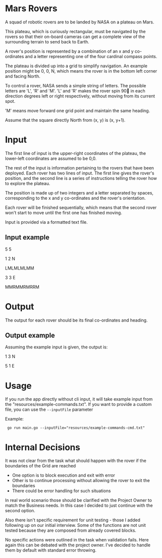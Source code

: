 # Mars Rovers
A squad of robotic rovers are to be landed by NASA on a plateau on Mars.

This plateau, which is curiously rectangular, must be navigated by the rovers so that their on-board cameras can get a complete view of the surrounding terrain to send back to Earth.

A rover's position is represented by a combination of an x and y co-ordinates and a letter representing one of the four cardinal compass points.

The plateau is divided up into a grid to simplify navigation. An example position might be 0, 0, N, which means the rover is in the bottom left corner and facing North.

To control a rover, NASA sends a simple string of letters. The possible letters are 'L', 'R' and 'M'. 'L' and 'R' makes the rover spin 90 in each direction degrees left or right respectively, without moving from its current spot.

'M' means move forward one grid point and maintain the same heading.

Assume that the square directly North from (x, y) is (x, y+1).

# Input

The first line of input is the upper-right coordinates of the plateau, the lower-left coordinates are assumed to be 0,0.

The rest of the input is information pertaining to the rovers that have been deployed. Each rover has two lines of input. The first line gives the rover's position, and the second line is a series of instructions telling the rover how to explore the plateau.

The position is made up of two integers and a letter separated by spaces, corresponding to the x and y co-ordinates and the rover's orientation.

Each rover will be finished sequentially, which means that the second rover won't start to move until the first one has finished moving.

Input is provided via a formatted text file.

## Input example

5 5

1 2 N

LMLMLMLMM

3 3 E

MMRMMRMRRM

# Output

The output for each rover should be its final co-ordinates and heading.

## Output example

Assuming the example input is given, the output is:

1 3 N

5 1 E


# Usage

If you run the app directly without cli input, it will take example input from the "resources/example-commands.txt".
If you want to provide a custom file, you can use the ```--inputFile```  parameter

Example:

``` go run main.go --inputFile="resources/example-commands-cmd.txt"```

# Internal Decisions
It was not clear from the task what should happen with the rover if the boundaries of the Grid are reached
* One option is to block execution and exit with error
* Other is to continue processing without allowing the rover to exit the boundaries
* There could be error handling for such situations

In real world scenario those should be clarified with the Project Owner to match the Business needs. In this case I decided to just continue with the second option.

Also there isn't specific requirement for unit testing - those I added following up on our initial interview. Some of the functions are not unit tested because they are composed from already covered blocks.

No specific actions were outlined in the task when validation fails. Here again this can be debated with the project owner. I've decided to handle them by default with standard error throwing.